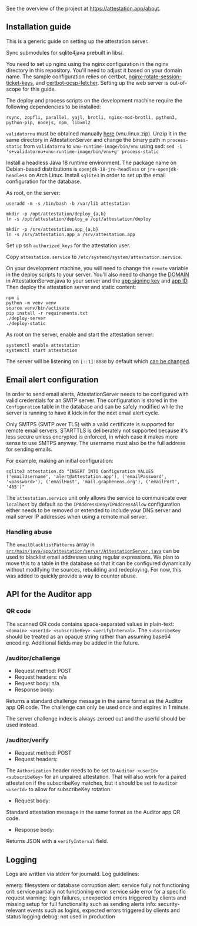 See the overview of the project at https://attestation.app/about.

## Installation guide

This is a generic guide on setting up the attestation server.

Sync submodules for sqlite4java prebuilt in libs/.

You need to set up nginx using the nginx configuration in the nginx directory in this repository.
You'll need to adjust it based on your domain name. The sample configuration relies on certbot,
[nginx-rotate-session-ticket-keys](https://github.com/GrapheneOS/nginx-rotate-session-ticket-keys),
and [certbot-ocsp-fetcher](https://github.com/tomwassenberg/certbot-ocsp-fetcher). Setting up the web server is out-of-scope for this guide.

The deploy and process scripts on the development machine require the following dependencies to be installed:

    rsync, zopfli, parallel, yajl, brotli, nginx-mod-brotli, python3, python-pip, nodejs, npm, libxml2

`validatornu` must be obtained manually
[here](https://github.com/validator/validator/releases/tag/20.6.30) (vnu.linux.zip). Unzip it in
the same directory in AttestationServer and change the binary path in `process-static` from
`validatornu` to `vnu-runtime-image/bin/vnu` using sed: `sed -i
's+validatornu+vnu-runtime-image/bin/vnu+g' process-static`

Install a headless Java 18 runtime environment. The package name on Debian-based distributions is
`openjdk-18-jre-headless` or `jre-openjdk-headless` on Arch Linux. Install `sqlite3` in order to
set up the email configuration for the database.

As root, on the server:

    useradd -m -s /bin/bash -b /var/lib attestation

    mkdir -p /opt/attestation/deploy_{a,b}
    ln -s /opt/attestation/deploy_a /opt/attestation/deploy

    mkdir -p /srv/attestation.app_{a,b}
    ln -s /srv/attestation.app_a /srv/attestation.app

Set up ssh `authorized_keys` for the attestation user.

Copy `attestation.service` to `/etc/systemd/system/attestation.service`.

On your development machine, you will need to change the `remote` variable in the deploy scripts
to your server. You'll also need to change the
[DOMAIN](https://github.com/GrapheneOS/AttestationServer/blob/df53e39706fdc6247ce497cb0776bf77fe931085/src/main/java/app/attestation/server/AttestationServer.java#L85)
in AttestationServer.java to your server and the [app signing
key](https://github.com/GrapheneOS/AttestationServer/blob/df53e39706fdc6247ce497cb0776bf77fe931085/src/main/java/app/attestation/server/AttestationProtocol.java#L157-L162)
and [app
ID](https://github.com/GrapheneOS/AttestationServer/blob/df53e39706fdc6247ce497cb0776bf77fe931085/src/main/java/app/attestation/server/AttestationProtocol.java#L154-L156).
Then deploy the attestation server and static content:

    npm i
    python -m venv venv
    source venv/bin/activate
    pip install -r requirements.txt
    ./deploy-server
    ./deploy-static

As root on the server, enable and start the attestation server:

    systemctl enable attestation
    systemctl start attestation

The server will be listening on `[::1]:8080` by default which [can be changed](https://github.com/GrapheneOS/AttestationServer/blob/df53e39706fdc6247ce497cb0776bf77fe931085/src/main/java/app/attestation/server/AttestationServer.java#L320).

## Email alert configuration

In order to send email alerts, AttestationServer needs to be configured with valid credentials for
an SMTP server. The configuration is stored in the `Configuration` table in the database and can
be safely modified while the server is running to have it kick in for the next email alert cycle.

Only SMTPS (SMTP over TLS) with a valid certificate is supported for remote email servers.
STARTTLS is deliberately not supported because it's less secure unless encrypted is enforced, in
which case it makes more sense to use SMTPS anyway. The username must also be the full address for
sending emails.

For example, making an initial configuration:

    sqlite3 attestation.db "INSERT INTO Configuration VALUES ('emailUsername', 'alert@attestation.app'), ('emailPassword', '<password>'), ('emailHost', 'mail.grapheneos.org'), ('emailPort', '465')"

The `attestation.service` unit only allows the service to communicate over `localhost` by default
so the `IPAddressDeny`/`IPAddressAllow` configuration either needs to be removed or extended to
include your DNS server and mail server IP addresses when using a remote mail server.

### Handling abuse

The `emailBlacklistPatterns` array in
[`src/main/java/app/attestation/server/AttestationServer.java`](https://github.com/GrapheneOS/AttestationServer/blob/df53e39706fdc6247ce497cb0776bf77fe931085/src/main/java/app/attestation/server/AttestationServer.java#L92-L94) can be used to blacklist email
addresses using regular expressions. We plan to move this to a table in the database so that it
can be configured dynamically without modifying the sources, rebuilding and redeploying. For now,
this was added to quickly provide a way to counter abuse.

## API for the Auditor app

### QR code

The scanned QR code contains space-separated values in plain-text: `<domain> <userId>
<subscribeKey> <verifyInterval>`. The `subscribeKey` should be treated as an opaque string rather
than assuming base64 encoding. Additional fields may be added in the future.

### /auditor/challenge

* Request method: POST
* Request headers: n/a
* Request body: n/a
* Response body:

Returns a standard challenge message in the same format as the Auditor app QR code. The challenge
can only be used once and expires in 1 minute.

The server challenge index is always zeroed out and the userId should be used instead.

### /auditor/verify

* Request method: POST
* Request headers:

The `Authorization` header needs to be set to `Auditor <userId> <subscribeKey>` for an unpaired
attestation. That will also work for a paired attestation if the subscribeKey matches, but it
should be set to `Auditor <userId>` to allow for subscribeKey rotation.

* Request body:

Standard attestation message in the same format as the Auditor app QR code.

* Response body:

Returns JSON with a `verifyInterval` field.

## Logging

Logs are written via stderr for journald. Log guidelines:

emerg: filesystem or database corruption
alert: service fully not functioning
crit: service partially not functioning
error: service side error for a specific request
warning: login failures, unexpected errors triggered by clients and missing setup for full functionality such as sending alerts
info: security-relevant events such as logins, expected errors triggered by clients and status logging
debug: not used in production

